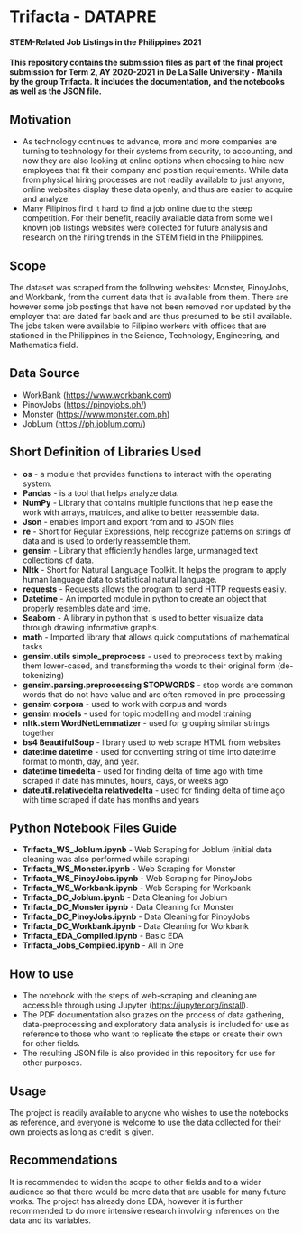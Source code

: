 # Trifacta - DATAPRE
#### STEM-Related Job Listings in the Philippines 2021

#### This repository contains the submission files as part of the final project submission for Term 2, AY 2020-2021 in De La Salle University - Manila by the group Trifacta. It includes the documentation, and the notebooks as well as the JSON file.

## Motivation
- As technology continues to advance, more and more companies are turning to technology for their systems from security, to accounting, and now they are also looking at online options when choosing to hire new employees that fit their company and position requirements. While data from physical hiring processes are not readily available to just anyone, online websites display these data openly, and thus are easier to acquire and analyze.
- Many Filipinos find it hard to find a job online due to the steep competition. For their benefit, readily available data from some well known job listings websites were collected for future analysis and research on the hiring trends in the STEM field in the Philippines.

## Scope
The dataset was scraped from the following websites: Monster, PinoyJobs, and Workbank, from the current data that is available from them. There are however some job postings that have not been removed nor updated by the employer that are dated far back and are thus presumed to be still available. The jobs taken were available to Filipino workers with offices that are stationed in the Philippines in the Science, Technology, Engineering, and Mathematics field.

## Data Source
- WorkBank (https://www.workbank.com)
- PinoyJobs (https://pinoyjobs.ph/)
- Monster (https://www.monster.com.ph)
- JobLum (https://ph.joblum.com/)

## Short Definition of Libraries Used
- **os** - a module that provides functions to interact with the operating system.
- **Pandas** - is a tool that helps analyze data.
- **NumPy** - Library that contains multiple functions that help ease the work with arrays, matrices, and alike to better reassemble data.
- **Json** - enables import and export from and to JSON files
- **re** - Short for Regular Expressions, help recognize patterns on strings of data and is used to orderly reassemble them.
- **gensim** - Library that efficiently handles large, unmanaged text collections of data.
- **Nltk** - Short for Natural Language Toolkit. It helps the program to apply human language data to statistical natural language.
- **requests** - Requests allows the program to send HTTP requests easily.
- **Datetime** - An imported module in python to create an object that properly resembles date and time.
- **Seaborn** - A library in python that is used to better visualize data through drawing informative graphs.
- **math** - Imported library that allows quick computations of mathematical tasks
- **gensim.utils simple_preprocess** - used to preprocess text by making them lower-cased, and transforming the words to their original form (de-tokenizing)
- **gensim.parsing.preprocessing STOPWORDS** - stop words are common words that do not have value and are often removed in pre-processing
- **gensim corpora** - used to work with corpus and words
- **gensim models** - used for topic modelling and model training
- **nltk.stem WordNetLemmatizer** - used for grouping similar strings together
- **bs4 BeautifulSoup** - library used to web scrape HTML from websites
- **datetime datetime** - used for converting string of time into datetime format to month, day, and year.
- **datetime timedelta** - used for finding delta of time ago with time scraped if date has minutes, hours, days, or weeks ago
- **dateutil.relativedelta relativedelta** - used for finding delta of time ago with time scraped if date has months and years

## Python Notebook Files Guide

- **Trifacta_WS_Joblum.ipynb** - Web Scraping for Joblum (initial data cleaning was also performed while scraping)
- **Trifacta_WS_Monster.ipynb** - Web Scraping for Monster
- **Trifacta_WS_PinoyJobs.ipynb** - Web Scraping for PinoyJobs
- **Trifacta_WS_Workbank.ipynb** - Web Scraping for Workbank
- **Trifacta_DC_Joblum.ipynb** - Data Cleaning for Joblum
- **Trifacta_DC_Monster.ipynb** - Data Cleaning for Monster
- **Trifacta_DC_PinoyJobs.ipynb** - Data Cleaning for PinoyJobs
- **Trifacta_DC_Workbank.ipynb** - Data Cleaning for Workbank
- **Trifacta_EDA_Compiled.ipynb** - Basic EDA
- **Trifacta_Jobs_Compiled.ipynb** - All in One 

## How to use
- The notebook with the steps of web-scraping and cleaning are accessible through using Jupyter (https://jupyter.org/install).
- The PDF documentation also grazes on the process of data gathering, data-preprocessing and exploratory data analysis is included for use as reference to those who want to replicate the steps or create their own for other fields.
- The resulting JSON file is also provided in this repository for use for other purposes.

## Usage
The project is readily available to anyone who wishes to use the notebooks as reference, and everyone is welcome to use the data collected for their own projects as long as credit is given.

## Recommendations
It is recommended to widen the scope to other fields and to a wider audience so that there would be more data that are usable for many future works.
The project has already done EDA, however it is further recommended to do more intensive research involving inferences on the data and its variables.
